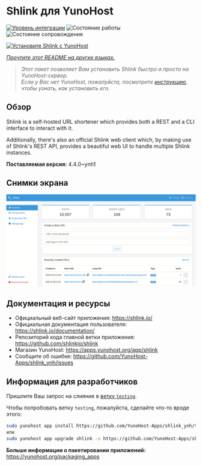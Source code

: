 <!--
Важно: этот README был автоматически сгенерирован <https://github.com/YunoHost/apps/tree/master/tools/readme_generator>
Он НЕ ДОЛЖЕН редактироваться вручную.
-->

# Shlink для YunoHost

[![Уровень интеграции](https://apps.yunohost.org/badge/integration/shlink)](https://ci-apps.yunohost.org/ci/apps/shlink/)
![Состояние работы](https://apps.yunohost.org/badge/state/shlink)
![Состояние сопровождения](https://apps.yunohost.org/badge/maintained/shlink)

[![Установите Shlink с YunoHost](https://install-app.yunohost.org/install-with-yunohost.svg)](https://install-app.yunohost.org/?app=shlink)

*[Прочтите этот README на других языках.](./ALL_README.md)*

> *Этот пакет позволяет Вам установить Shlink быстро и просто на YunoHost-сервер.*  
> *Если у Вас нет YunoHost, пожалуйста, посмотрите [инструкцию](https://yunohost.org/install), чтобы узнать, как установить его.*

## Обзор

Shlink is a self-hosted URL shortener which provides both a REST and a CLI interface to interact with it.

Additionally, there's also an official Shlink web client which, by making use of Shlink's REST API, provides a beautiful web UI to handle multiple Shlink instances.

**Поставляемая версия:** 4.4.0~ynh1

## Снимки экрана

![Снимок экрана Shlink](./doc/screenshots/shlink-web-client-placeholder.jpg)

## Документация и ресурсы

- Официальный веб-сайт приложения: <https://shlink.io/>
- Официальная документация пользователя: <https://shlink.io/documentation/>
- Репозиторий кода главной ветки приложения: <https://github.com/shlinkio/shlink>
- Магазин YunoHost: <https://apps.yunohost.org/app/shlink>
- Сообщите об ошибке: <https://github.com/YunoHost-Apps/shlink_ynh/issues>

## Информация для разработчиков

Пришлите Ваш запрос на слияние в [ветку `testing`](https://github.com/YunoHost-Apps/shlink_ynh/tree/testing).

Чтобы попробовать ветку `testing`, пожалуйста, сделайте что-то вроде этого:

```bash
sudo yunohost app install https://github.com/YunoHost-Apps/shlink_ynh/tree/testing --debug
или
sudo yunohost app upgrade shlink -u https://github.com/YunoHost-Apps/shlink_ynh/tree/testing --debug
```

**Больше информации о пакетировании приложений:** <https://yunohost.org/packaging_apps>
